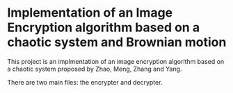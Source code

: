 # Implementation of an Image Encryption algorithm based on a chaotic system and Brownian motion

This project is an implmentation of an image encryption algorithm based on a chaotic system proposed by Zhao, Meng, Zhang and Yang.

There are two main files: the encrypter and decrypter.